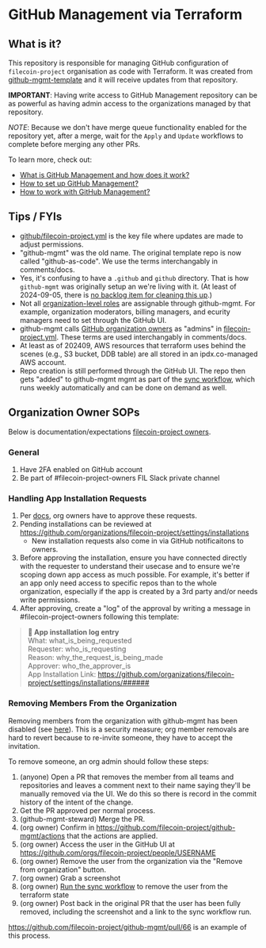 # GitHub Management via Terraform

## What is it?
This repository is responsible for managing GitHub configuration of `filecoin-project` organisation as code with Terraform. It was created from [github-mgmt-template](https://github.com/protocol/github-mgmt-template) and it will receive updates from that repository.

**IMPORTANT**: Having write access to GitHub Management repository can be as powerful as having admin access to the organizations managed by that repository.

*NOTE*: Because we don't have merge queue functionality enabled for the repository yet, after a merge, wait for the `Apply` and `Update` workflows to complete before merging any other PRs.

To learn more, check out:
- [What is GitHub Management and how does it work?](docs/ABOUT.md)
- [How to set up GitHub Management?](docs/SETUP.md)
- [How to work with GitHub Management?](docs/HOWTOS.md)

## Tips / FYIs
* [github/filecoin-project.yml](https://github.com/filecoin-project/github-mgmt/blob/master/github/filecoin-project.yml) is the key file where updates are made to adjust permissions.
* "github-mgmt" was the old name.  The original template repo is now called "github-as-code".  We use the terms interchangably in comments/docs. 
* Yes, it's confusing to have a `.github` and `github` directory.  That is how `github-mgmt` was originally setup an we're living with it.  (At least of 2024-09-05, there is [no backlog item for cleaning this up](https://github.com/ipdxco/github-as-code/issues?page=1&q=is%3Aissue+is%3Aopen).)
* Not all [organization-level roles](https://docs.github.com/en/organizations/managing-peoples-access-to-your-organization-with-roles/roles-in-an-organization) are assignable through github-mgmt.  For example, organization moderators, billing managers, and ecurity managers need to set through the GitHub UI.
* github-mgmt calls [GitHub organization owners](https://docs.github.com/en/organizations/managing-peoples-access-to-your-organization-with-roles/roles-in-an-organization#organization-owners) as "admins" in [filecoin-project.yml](https://github.com/filecoin-project/github-mgmt/blob/master/github/filecoin-project.yml).  These terms are used interchangably in comments/docs.
* At least as of 202409, AWS resources that terraform uses behind the scenes (e.g., S3 bucket, DDB table) are all stored in an ipdx.co-managed AWS account.
* Repo creation is still performed through the GitHub UI.  The repo then gets "added" to github-mgmt mgmt as part of the [sync workflow](https://github.com/filecoin-project/github-mgmt/blob/master/.github/workflows/sync.yml), which runs weekly automatically and can be done on demand as well.

## Organization Owner SOPs
Below is documentation/expectations [filecoin-project owners](https://github.com/orgs/filecoin-project/people?query=role%3Aowner).

### General
1. Have 2FA enabled on GitHub account
2. Be part of #filecoin-project-owners FIL Slack private channel

### Handling App Installation Requests
1. Per [docs](https://docs.github.com/en/apps/using-github-apps/requesting-a-github-app-from-your-organization-owner), org owners have to approve these requests.
2. Pending installations can be reviewed at https://github.com/organizations/filecoin-project/settings/installations
   * New installation requests also come in via GitHub notificaitons to owners.   
3. Before approving the installation, ensure you have connected directly with the requester to understand their usecase and to ensure we're scoping down app access as much possible.  For example, it's better if an app only need access to specific repos than to the whole organization, especially if the app is created by a 3rd party and/or needs write permissions.
4. After approving, create a "log" of the approval by writing a message in #filecoin-project-owners following this template:

> **📝 App installation log entry**  
> What: what_is_being_requested  
> Requester: who_is_requesting  
> Reason: why_the_request_is_being_made  
> Approver: who_the_approver_is  
> App Installation Link: https://github.com/organizations/filecoin-project/settings/installations/######  

### Removing Members From the Organization
Removing members from the organization with github-mgmt has been disabled (see [here](https://github.com/filecoin-project/github-mgmt/blob/master/terraform/resources.tf)).  This is a security measure; org member removals are hard to revert because to re-invite someone, they have to accept the invitation. 

To remove someone, an org admin should follow these steps:
1. (anyone) Open a PR that removes the member from all teams and repositories and leaves a comment next to their name saying they'll be manually removed via the UI.  We do this so there is record in the commit history of the intent of the change.
2. Get the PR approved per normal process.
3. (github-mgmt-steward) Merge the PR.
4. (org owner) Confirm in https://github.com/filecoin-project/github-mgmt/actions that the actions are applied.
5. (org owner) Access the user in the GitHub UI at https://github.com/orgs/filecoin-project/people/USERNAME
6. (org owner) Remove the user from the organization via the "Remove from organization" button.
7. (org owner) Grab a screenshot
8. (org owner) [Run the sync workflow](https://github.com/filecoin-project/github-mgmt/actions/workflows/sync.yml) to remove the user from the terraform state
9. (org owner) Post back in the original PR that the user has been fully removed, including the screenshot and a link to the sync workflow run.

https://github.com/filecoin-project/github-mgmt/pull/66 is an example of this process.
